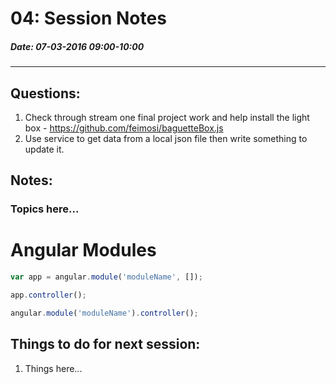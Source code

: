 # 04: Session Notes #
##### Date: 07-03-2016 09:00-10:00 #####
-------------------------------------------------


## Questions: ###

1. Check through stream one final project work and help install the light box  - https://github.com/feimosi/baguetteBox.js
2. Use service to get data from a local json file then write something to update it.



## Notes: ##

### Topics here... ###

# Angular Modules

```javascript
var app = angular.module('moduleName', []);

app.controller();

angular.module('moduleName').controller();

```




## Things to do for next session: ##

1. Things here...



